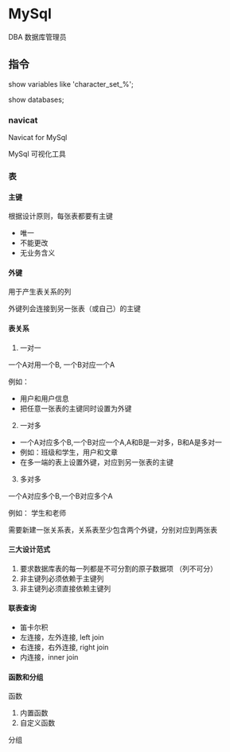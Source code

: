 # MySql

DBA 数据库管理员

## 指令

show variables like 'character\_set\_%';

show databases;

### navicat

Navicat for MySql

MySql 可视化工具

### 表

#### 主键

根据设计原则，每张表都要有主键

- 唯一
- 不能更改
- 无业务含义

#### 外键

用于产生表关系的列

外键列会连接到另一张表（或自己）的主键

#### 表关系

1. 一对一

一个A对用一个B, 一个B对应一个A

例如：

- 用户和用户信息
- 把任意一张表的主键同时设置为外键

2. 一对多

- 一个A对应多个B,一个B对应一个A,A和B是一对多，B和A是多对一
- 例如：班级和学生，用户和文章
- 在多一端的表上设置外键，对应到另一张表的主键

3. 多对多

一个A对应多个B,一个B对应多个A

例如： 学生和老师

需要新建一张关系表，关系表至少包含两个外键，分别对应到两张表

#### 三大设计范式

1. 要求数据库表的每一列都是不可分割的原子数据项 （列不可分）
2. 非主键列必须依赖于主键列
3. 非主键列必须直接依赖主键列

#### 联表查询

- 笛卡尔积
- 左连接，左外连接, left join
- 右连接，右外连接, right join
- 内连接，inner join

#### 函数和分组

函数

1. 内置函数
2. 自定义函数

分组